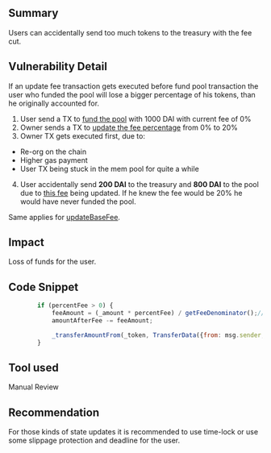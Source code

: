 ## Summary
Users can accidentally send too much tokens to the treasury with the fee cut.
## Vulnerability Detail
If an update fee transaction gets executed before fund pool transaction the user who funded the pool will lose a bigger percentage of his tokens, than he originally accounted for.

1. User send a TX to [fund the pool](https://github.com/sherlock-audit/2023-09-Gitcoin/blob/main/allo-v2/contracts/core/Allo.sol#L339-L345) with 1000 DAI with current fee of 0%
2. Owner sends a TX to [update the fee percentage](https://github.com/sherlock-audit/2023-09-Gitcoin/blob/main/allo-v2/contracts/core/Allo.sol#L227-L229) from 0% to 20%
3. Owner TX gets executed first, due to:
- Re-org on the chain
- Higher gas payment
- User TX being stuck in the mem pool for quite a while 
4. User accidentally send **200 DAI** to the treasury and **800 DAI** to the pool due to [this fee](https://github.com/sherlock-audit/2023-09-Gitcoin/blob/main/allo-v2/contracts/core/Allo.sol#L509-L514) being updated. If he knew the fee would be 20% he would have never funded the pool.

Same applies for [updateBaseFee](https://github.com/sherlock-audit/2023-09-Gitcoin/blob/main/allo-v2/contracts/core/Allo.sol#L234-L236).
## Impact
Loss of funds for the user.

## Code Snippet
```jsx
        if (percentFee > 0) {
            feeAmount = (_amount * percentFee) / getFeeDenominator();// _amount * percentFee / 1e18
            amountAfterFee -= feeAmount;

            _transferAmountFrom(_token, TransferData({from: msg.sender, to: treasury, amount: feeAmount}));
        }
```

## Tool used

Manual Review

## Recommendation
For those kinds of state updates it is recommended to use time-lock or use some slippage protection and deadline for the user.